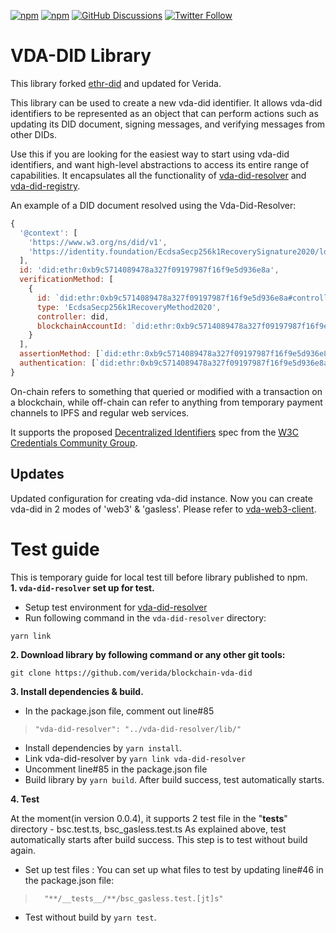 [![npm](https://img.shields.io/npm/dt/ethr-did.svg)](https://www.npmjs.com/package/ethr-did)
[![npm](https://img.shields.io/npm/v/ethr-did.svg)](https://www.npmjs.com/package/ethr-did)
[![GitHub Discussions](https://img.shields.io/github/discussions/uport-project/veramo?style=flat)](https://github.com/uport-project/veramo/discussions)
[![Twitter Follow](https://img.shields.io/twitter/follow/uport_me.svg?style=social&label=Follow)](https://twitter.com/uport_me)

# VDA-DID Library

This library forked [ethr-did](https://github.com/uport-project/ethr-did) and updated for Verida.

This library can be used to create a new vda-did identifier. It allows vda-did identifiers to be represented as an
object that can perform actions such as updating its DID document, signing messages, and verifying messages from other
DIDs.

Use this if you are looking for the easiest way to start using vda-did identifiers, and want high-level abstractions to
access its entire range of capabilities. It encapsulates all the functionality
of [vda-did-resolver](https://github.com/verida/blockchain-vda-did-resolver)
and [vda-did-registry](https://github.com/verida/blockchain-contracts/tree/develop/VDA-DID-Registry).

An example of a DID document resolved using the Vda-Did-Resolver:

```javascript
{
  '@context': [
    'https://www.w3.org/ns/did/v1',
    'https://identity.foundation/EcdsaSecp256k1RecoverySignature2020/lds-ecdsa-secp256k1-recovery2020-0.0.jsonld'
  ],
  id: 'did:ethr:0xb9c5714089478a327f09197987f16f9e5d936e8a',
  verificationMethod: [
    {
      id: `did:ethr:0xb9c5714089478a327f09197987f16f9e5d936e8a#controller`,
      type: 'EcdsaSecp256k1RecoveryMethod2020',
      controller: did,
      blockchainAccountId: `did:ethr:0xb9c5714089478a327f09197987f16f9e5d936e8a@eip155:1`
    }
  ],
  assertionMethod: [`did:ethr:0xb9c5714089478a327f09197987f16f9e5d936e8a#controller`],
  authentication: [`did:ethr:0xb9c5714089478a327f09197987f16f9e5d936e8a#controller`]
}
```

On-chain refers to something that queried or modified with a transaction on a blockchain, while off-chain can refer to
anything from temporary payment channels to IPFS and regular web services.

It supports the proposed [Decentralized Identifiers](https://w3c.github.io/did-core/) spec from
the [W3C Credentials Community Group](https://w3c-ccg.github.io).

## Updates

Updated configuration for creating vda-did instance.
Now you can create vda-did in 2 modes of 'web3' & 'gasless'. Please refer to [vda-web3-client](https://github.com/verida/blockchain-contracts/tree/develop/VDA-DID-Registry).

# Test guide
This is temporary guide for local test till before library published to npm.<br/>
**1. `vda-did-resolver` set up for test.**
- Setup test environment for [vda-did-resolver](https://github.com/verida/blockchain-vda-did-resolver/blob/210-decentralized-did/README.md#test-guide)
- Run following command in the `vda-did-resolver` directory:
```
yarn link
```
**2. Download library by following command or any other git tools:**
```
git clone https://github.com/verida/blockchain-vda-did
```
**3. Install dependencies & build.**
- In the package.json file, comment out line#85 
>     "vda-did-resolver": "../vda-did-resolver/lib/"
- Install dependencies by `yarn install`.
- Link vda-did-resolver by `yarn link vda-did-resolver`
- Uncomment line#85 in the package.json file
- Build library by `yarn build`. After build success, test automatically starts.

**4. Test**

At the moment(in version 0.0.4), it supports 2 test file in the "__tests__" directory - bsc.test.ts, bsc_gasless.test.ts
As explained above, test automatically starts after build success. This step is to test without build again.

- Set up test files : You can set up what files to test by updating line#46 in the package.json file:
>       "**/__tests__/**/bsc_gasless.test.[jt]s"
- Test without build by `yarn test`.
